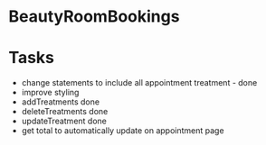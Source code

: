 # BeautyRoomBookings

# Tasks

- change statements to include all appointment treatment - done
- improve styling
- addTreatments done
- deleteTreatments done
- updateTreatment done
- get total to automatically update on appointment page